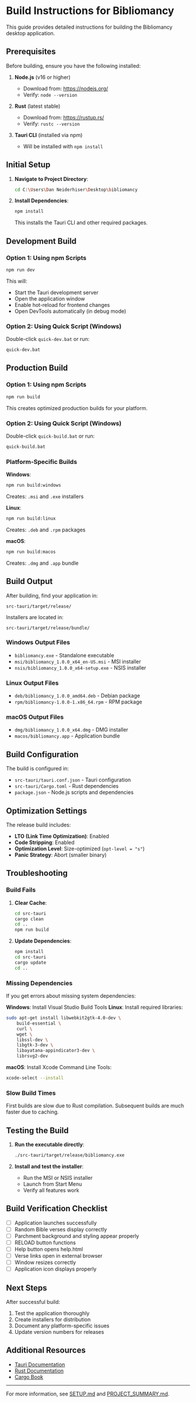 # Build Instructions for Bibliomancy

This guide provides detailed instructions for building the Bibliomancy desktop application.

## Prerequisites

Before building, ensure you have the following installed:

1. **Node.js** (v16 or higher)
   - Download from: https://nodejs.org/
   - Verify: `node --version`

2. **Rust** (latest stable)
   - Download from: https://rustup.rs/
   - Verify: `rustc --version`

3. **Tauri CLI** (installed via npm)
   - Will be installed with `npm install`

## Initial Setup

1. **Navigate to Project Directory**:
   ```bash
   cd C:\Users\Dan Neiderhiser\Desktop\bibliomancy
   ```

2. **Install Dependencies**:
   ```bash
   npm install
   ```
   This installs the Tauri CLI and other required packages.

## Development Build

### Option 1: Using npm Scripts

```bash
npm run dev
```

This will:
- Start the Tauri development server
- Open the application window
- Enable hot-reload for frontend changes
- Open DevTools automatically (in debug mode)

### Option 2: Using Quick Script (Windows)

Double-click `quick-dev.bat` or run:
```bash
quick-dev.bat
```

## Production Build

### Option 1: Using npm Scripts

```bash
npm run build
```

This creates optimized production builds for your platform.

### Option 2: Using Quick Script (Windows)

Double-click `quick-build.bat` or run:
```bash
quick-build.bat
```

### Platform-Specific Builds

**Windows**:
```bash
npm run build:windows
```
Creates: `.msi` and `.exe` installers

**Linux**:
```bash
npm run build:linux
```
Creates: `.deb` and `.rpm` packages

**macOS**:
```bash
npm run build:macos
```
Creates: `.dmg` and `.app` bundle

## Build Output

After building, find your application in:
```
src-tauri/target/release/
```

Installers are located in:
```
src-tauri/target/release/bundle/
```

### Windows Output Files
- `bibliomancy.exe` - Standalone executable
- `msi/bibliomancy_1.0.0_x64_en-US.msi` - MSI installer
- `nsis/bibliomancy_1.0.0_x64-setup.exe` - NSIS installer

### Linux Output Files
- `deb/bibliomancy_1.0.0_amd64.deb` - Debian package
- `rpm/bibliomancy-1.0.0-1.x86_64.rpm` - RPM package

### macOS Output Files
- `dmg/bibliomancy_1.0.0_x64.dmg` - DMG installer
- `macos/bibliomancy.app` - Application bundle

## Build Configuration

The build is configured in:
- `src-tauri/tauri.conf.json` - Tauri configuration
- `src-tauri/Cargo.toml` - Rust dependencies
- `package.json` - Node.js scripts and dependencies

## Optimization Settings

The release build includes:
- **LTO (Link Time Optimization)**: Enabled
- **Code Stripping**: Enabled
- **Optimization Level**: Size-optimized (`opt-level = "s"`)
- **Panic Strategy**: Abort (smaller binary)

## Troubleshooting

### Build Fails

1. **Clear Cache**:
   ```bash
   cd src-tauri
   cargo clean
   cd ..
   npm run build
   ```

2. **Update Dependencies**:
   ```bash
   npm install
   cd src-tauri
   cargo update
   cd ..
   ```

### Missing Dependencies

If you get errors about missing system dependencies:

**Windows**: Install Visual Studio Build Tools
**Linux**: Install required libraries:
```bash
sudo apt-get install libwebkit2gtk-4.0-dev \
    build-essential \
    curl \
    wget \
    libssl-dev \
    libgtk-3-dev \
    libayatana-appindicator3-dev \
    librsvg2-dev
```

**macOS**: Install Xcode Command Line Tools:
```bash
xcode-select --install
```

### Slow Build Times

First builds are slow due to Rust compilation. Subsequent builds are much faster due to caching.

## Testing the Build

1. **Run the executable directly**:
   ```bash
   ./src-tauri/target/release/bibliomancy.exe
   ```

2. **Install and test the installer**:
   - Run the MSI or NSIS installer
   - Launch from Start Menu
   - Verify all features work

## Build Verification Checklist

- [ ] Application launches successfully
- [ ] Random Bible verses display correctly
- [ ] Parchment background and styling appear properly
- [ ] RELOAD button functions
- [ ] Help button opens help.html
- [ ] Verse links open in external browser
- [ ] Window resizes correctly
- [ ] Application icon displays properly

## Next Steps

After successful build:
1. Test the application thoroughly
2. Create installers for distribution
3. Document any platform-specific issues
4. Update version numbers for releases

## Additional Resources

- [Tauri Documentation](https://tauri.app/)
- [Rust Documentation](https://doc.rust-lang.org/)
- [Cargo Book](https://doc.rust-lang.org/cargo/)

---

For more information, see [SETUP.md](SETUP.md) and [PROJECT_SUMMARY.md](PROJECT_SUMMARY.md).
